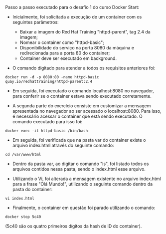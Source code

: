 Passo a passo executado para o desafio 1 do curso Docker Start:

- Inicialmente, foi solicitada a execução de um container com os seguintes parâmetros:
  - Baixar a imagem do Red Hat Training "httpd-parent", tag 2.4 da imagem;
  - Nomear o container como "httpd-basic";
  - Disponibilidade do serviço na porta 8080 da máquina e redirecionada para a porta 80 do container;
  - Container deve ser executado em background.

- O comando digitado para atender a todos os requisitos anteriores foi:

`docker run -d -p 8080:80 -name httpd-basic quay.io/redhattraining/httpd-parent:2.4`

- Em seguida, foi executado o comando localhost:8080 no navegador, para conferir se o container estava sendo executado corretamente.

- A segunda parte do exercício consiste em customizar a mensagem apresentada no navegador ao ser acessado o localhost:8080. Para isso, é necessário acessar o container que está sendo executado. O comando executado para isso foi:

`docker exec -it httpd-basic /bin/bash`

- Em seguida, foi verificada que na pasta var do container existe o arquivo index.html através do seguinte comando:

`cd /var/www/html`
  - Dentro da pasta var, ao digitar o comando "ls", foi listado todos os arquivos contidos nessa pasta, sendo o index.html esse arquivo.

- Utilizando o Vi, foi alterada a mensagem existente no arquivo index.html para a frase "Olá Mundo!", utilizando o seguinte comando dentro da pasta do container:

`vi index.html`

- Finalmente, o container em questão foi parado utilizando o comando:

`docker stop 5c40` 

(5c40 são os quatro primeiros dígitos da hash de ID do container). 
